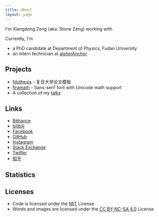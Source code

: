 ```yaml
---
title: About
layout: page
---
```


<script setup lang="ts">
import AboutFormula from './AboutFormula.vue'
import AboutStatistics from './AboutStatistics.vue'
</script>

I'm Xiangdong Zeng (aka. Stone Zeng) working with

<AboutFormula />

Currently, I'm

- a PhD candidate at Department of Physics, Fudan University
- an intern technician at [atelierAnchor](https://atelier-anchor.com)

## Projects

- [fduthesis](https://github.com/stone-zeng/fduthesis) - 复旦大学论文模板
- [firamath](https://github.com/firamath/firamath) - Sans-serif font with Unicode math support
- A collection of my [talks](https://github.com/stone-zeng/talks)

## Links

- [Bēhance](https://www.behance.net/pssysrq586b)
- [bilibili](https://space.bilibili.com/336677940)
- [Facebook](https://www.facebook.com/xdzeng96)
- [GitHub](https://github.com/stone-zeng)
- [Instagram](https://www.instagram.com/xdzeng96)
- [Stack Exchange](https://stackexchange.com/users/11190499/stone-zeng)
- [Twitter](https://twitter.com/xiangdong_zeng)
- [知乎](https://www.zhihu.com/people/stone-zeng-32)

## Statistics

<AboutStatistics />

## Licenses

- Code is licensed under the [MIT](https://github.com/stone-zeng/stone-zeng.github.io/blob/main/LICENSE-MIT) License
- Words and images are licensed under the [CC BY-NC-SA 4.0](https://github.com/stone-zeng/stone-zeng.github.io/blob/main/LICENSE-CC-BY-SA) License

